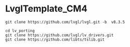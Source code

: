 # LvglTemplate_CM4
```
git clone https://github.com/lvgl/lvgl.git -b  v8.3.5
```

```
cd lv_porting
git clone https://github.com/lvgl/lv_drivers.git
git clone https://github.com/libts/tslib.git
```

